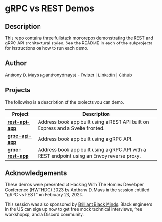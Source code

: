 # gRPC vs REST Demos

## Description

This repo contains three fullstack monorepos demonstrating the REST and gRPC API architectural styles. See the README in each of the subprojects for instructions on how to run each demo.

## Author

Anthony D. Mays (@anthonydmays) - [Twitter](https://twitter.com/anthonydmays) | [LinkedIn](https://linkedin.com/in/anthonydmays) | [Github](https://github.com/anthonydmays)

## Projects

The following is a description of the projects you can demo.

| Project                             | Description                                                                                |
| ----------------------------------- | ------------------------------------------------------------------------------------------ |
| **[rest-api-app](rest-api-app/)**   | Address book app built using a REST API built on Express and a Svelte fronted.             |
| **[grpc-api-app](grpc-api-app/)**   | Address book app built using a gRPC API.                                                   |
| **[grpc-rest-app](grpc-rest-app/)** | Address book app built using a gRPC API with a REST endpoint using an Envoy reverse proxy. |

## Acknowledgements

These demos were presented at Hacking With The Homies Developer Conference (HWTHDC) 2023 by Anthony D. Mays in the session entitled "gRPC vs REST" on February 23, 2023.

This session was also sponsored by [Brilliant Black Minds](https://ml.tips/brilliant-black-minds). Black engineers in the US can sign up now to get free mock technical interviews, free workshopsp, and a Discord community.
